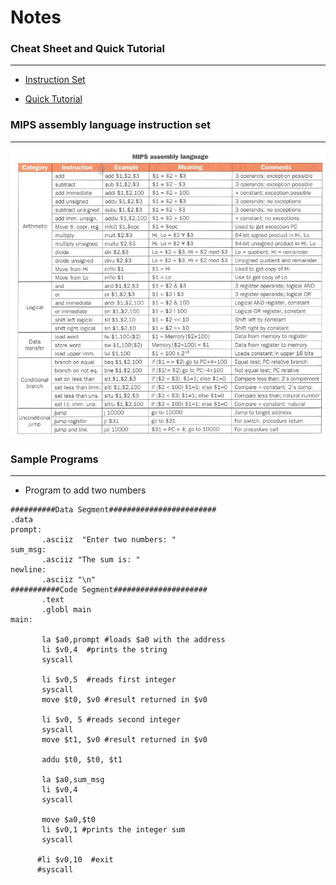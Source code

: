 # Notes

### Cheat Sheet and Quick Tutorial
---
- [Instruction Set](https://github.com/itsShnik/COA/tree/master/MIPS/CheatSheets/instructions.pdf)

- [Quick Tutorial](https://github.com/itsShnik/COA/tree/master/MIPS/CheatSheets/quick_tut.pdf)

### MIPS assembly language instruction set
---
![Instruction Set](Images/mipsasmtable.jpg?raw=true)

### Sample Programs
---

- Program to add two numbers

```
##########Data Segment########################
.data
prompt:
       .asciiz  "Enter two numbers: "
sum_msg:
       .asciiz "The sum is: "
newline:
       .asciiz "\n"
###########Code Segment#####################
       .text
       .globl main
main:

       la $a0,prompt #loads $a0 with the address 
       li $v0,4  #prints the string
       syscall

       li $v0,5  #reads first integer
       syscall
       move $t0, $v0 #result returned in $v0
    
       li $v0, 5 #reads second integer
       syscall
       move $t1, $v0 #result returned in $v0
       
       addu $t0, $t0, $t1

       la $a0,sum_msg
       li $v0,4
       syscall

       move $a0,$t0
       li $v0,1 #prints the integer sum
       syscall
   
      #li $v0,10  #exit
      #syscall
```

